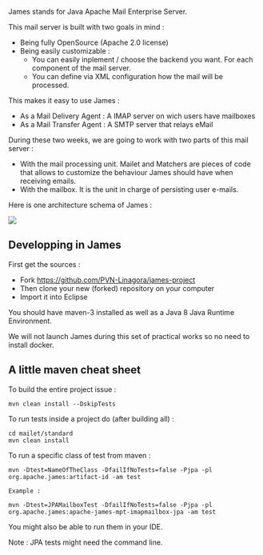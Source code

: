 James stands for Java Apache Mail Enterprise Server.

This mail server is built with two goals in mind :

 - Being fully OpenSource (Apache 2.0 license)
 - Being easily customizable :
   - You can easily inplement / choose the backend you want. For each component of the mail server.
   - You can define via XML configuration how the mail will be processed.
   
This makes it easy to use James :
 - As a Mail Delivery Agent : A IMAP server on wich users have mailboxes
 - As a Mail Transfer Agent : A SMTP server that relays eMail
 
During these two weeks, we are going to work with two parts of this mail server :
 - With the mail processing unit. Mailet and Matchers are pieces of code that allows to customize the behaviour James should have when receiving emails.
 - With the mailbox. It is the unit in charge of persisting user e-mails.
 
Here is one architecture schema of James :

![](internal.png)

## Developping in James

First get the sources :
 - Fork https://github.com/PVN-Linagora/james-project
 - Then clone your new (forked) repository on your computer
 - Import it into Eclipse

You should have maven-3 installed as well as a Java 8 Java Runtime Environment.

We will not launch James during this set of practical works so no need to install docker.

## A little maven cheat sheet

To build the entire project issue :

```
mvn clean install --DskipTests
```

To run tests inside a project do (after building all) :

```
cd mailet/standard
mvn clean install
```

To run a specific class of test from maven : 

```
mvn -Dtest=NameOfTheClass -DfailIfNoTests=false -Pjpa -pl org.apache.james:artifact-id -am test

Example :

mvn -Dtest=JPAMailboxTest -DfailIfNoTests=false -Pjpa -pl org.apache.james:apache-james-mpt-imapmailbox-jpa -am test
```

You might also be able to run them in your IDE.

Note : JPA tests might need the command line.

